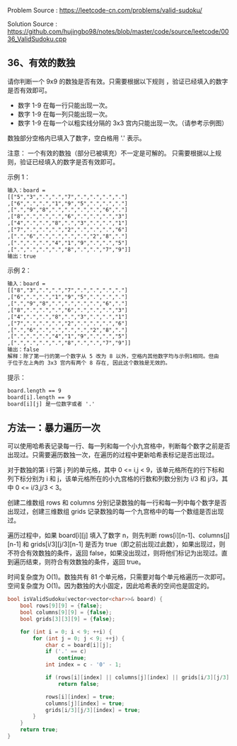 <!--
 * @Author : Hu Jingbo
 * @Date   : 2021-09-17
-->

Problem Source : <https://leetcode-cn.com/problems/valid-sudoku/>

Solution Source : <https://github.com/hujingbo98/notes/blob/master/code/source/leetcode/0036_ValidSudoku.cpp>

## 36、有效的数独

请你判断一个 9x9 的数独是否有效。只需要根据以下规则 ，验证已经填入的数字是否有效即可。

- 数字 1-9 在每一行只能出现一次。
- 数字 1-9 在每一列只能出现一次。
- 数字 1-9 在每一个以粗实线分隔的 3x3 宫内只能出现一次。（请参考示例图）

数独部分空格内已填入了数字，空白格用 '.' 表示。

注意：
一个有效的数独（部分已被填充）不一定是可解的。
只需要根据以上规则，验证已经填入的数字是否有效即可。

示例 1：

```txt
输入：board = 
[["5","3",".",".","7",".",".",".","."]
,["6",".",".","1","9","5",".",".","."]
,[".","9","8",".",".",".",".","6","."]
,["8",".",".",".","6",".",".",".","3"]
,["4",".",".","8",".","3",".",".","1"]
,["7",".",".",".","2",".",".",".","6"]
,[".","6",".",".",".",".","2","8","."]
,[".",".",".","4","1","9",".",".","5"]
,[".",".",".",".","8",".",".","7","9"]]
输出：true
```

示例 2：

```txt
输入：board = 
[["8","3",".",".","7",".",".",".","."]
,["6",".",".","1","9","5",".",".","."]
,[".","9","8",".",".",".",".","6","."]
,["8",".",".",".","6",".",".",".","3"]
,["4",".",".","8",".","3",".",".","1"]
,["7",".",".",".","2",".",".",".","6"]
,[".","6",".",".",".",".","2","8","."]
,[".",".",".","4","1","9",".",".","5"]
,[".",".",".",".","8",".",".","7","9"]]
输出：false
解释：除了第一行的第一个数字从 5 改为 8 以外，空格内其他数字均与示例1相同。但由
于位于左上角的 3x3 宫内有两个 8 存在, 因此这个数独是无效的。
```

提示：

```txt
board.length == 9
board[i].length == 9
board[i][j] 是一位数字或者 '.'
```

## 方法一：暴力遍历一次

可以使用哈希表记录每一行、每一列和每一个小九宫格中，判断每个数字之前是否出现过。只需要遍历数独一次，在遍历的过程中更新哈希表标记是否出现过。

对于数独的第 i 行第 j 列的单元格，其中 0 <= i,j < 9，该单元格所在的行下标和列下标分别为 i 和 j，该单元格所在的小九宫格的行数和列数分别为 i/3 和 j/3，其中 0 <= i/3,j/3 < 3。

创建二维数组 rows 和 columns 分别记录数独的每一行和每一列中每个数字是否出现过，创建三维数组 grids 记录数独的每一个九宫格中的每一个数组是否出现过。

遍历过程中，如果 board[i][j] 填入了数字 n，则先判断 rows[i][n-1]、columns[j][n-1] 和 grids[i/3][j/3][n-1] 是否为 true（即之前出现过此数），如果出现过，则不符合有效数独的条件，返回 false，如果没出现过，则将他们标记为出现过。直到遍历结束，则符合有效数独的条件，返回 true。

时间复杂度为 O(1)。数独共有 81 个单元格，只需要对每个单元格遍历一次即可。
空间复杂度为 O(1)。因为数独的大小固定，因此哈希表的空间也是固定的。

```c++
bool isValidSudoku(vector<vector<char>>& board) {
    bool rows[9][9] = {false};
    bool columns[9][9] = {false};
    bool grids[3][3][9] = {false};

    for (int i = 0; i < 9; ++i) {
        for (int j = 0; j < 9; ++j) {
            char c = board[i][j];
            if ('.' == c)
                continue;
            int index = c - '0' - 1;

            if (rows[i][index] || columns[j][index] || grids[i/3][j/3][index])
                return false;

            rows[i][index] = true;
            columns[j][index] = true;
            grids[i/3][j/3][index] = true;
        }
    }
    return true;
}
```

